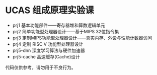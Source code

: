 # UCAS 组成原理实验课

* prj1  基本功能部件——寄存器堆和算数逻辑单元
* prj2  简单功能型处理器设计——基于MIPS 32位指令集
* prj3  定制MIPS功能型处理器设计——真实内存、外设与性能计数器访问
* prj4  定制 RISC V 功能型处理器设计
* prj5-dnn  深度学习算法与硬件加速器
* prj5-cache  高速缓存(Cache)设计

代码仅供参考，请勿用于不良行为。